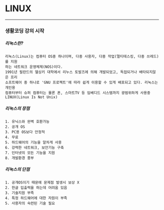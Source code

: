 

# LINUX
___________________________________________________________________________________________________________________________________________________________________________________
### 생활코딩 강의 시작

##### 리눅스란? 

	리눅스(Linux)는 컴퓨터 OS중 하나이며, 다중 사용자, 다중 작업(멀티테스킹, 다중 쓰레드)를 지원
	하는 네트워크 운영체제(NOS)이다.
	1991년 필란드의 헬싱키 대학에서 리누스 토발즈에 의해 개발되었고, 독접되거나 배타되지않은 프리
	소프트웨어 중 하나로 'GNU 프로젝트'에 따라 쉽게 이용할 수 있게 배포되고 있다. 리눅스는 개인용
	컴퓨터부터 슈퍼 컴퓨터는 물론 폰, 스마트TV 등 임베디드 시스템까지 광범위하게 사용중
	LINUX(Linux Is Not Unix)
	
##### 리눅스의 장점

	1. 유닉스와 완벽 호환가능
	2. 공개 OS
	3. PC용 OS보다 안정적
	4. 무료
	5. 하드웨어의 기능을 알차게 사용
	6. 강력한 네트워크, 보안기능 구축
	7. 인터넷의 모든 기능을 지원
	8. 개발환경 풍부
	
##### 리눅스의 단점

	1. 공개OS이기 때문에 문제점 발생시 보상 X
	2. 한글 입출력을 하는데 어려움 있음
	3. 기술지원 부족
	4. 특정 하드웨어에 대한 자원이 부족
	5. 사용자의 숙련된 기술 필요
	

	
	
	
	
	
	
	
	
	
	
	
	
	
	
	
	